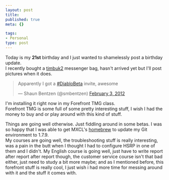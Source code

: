 ```yaml
--- 
layout: post
title: 
published: true
meta: {}

tags: 
- Personal
type: post
---
```


Today is my **21st** birthday and I just wanted to shamelessly post a birthday update.  
I recently bought a [timbuk2](http://timbuk2.com) messenger bag, hasn't arrived yet but I'll post pictures when it does.  
 
<blockquote class="twitter-tweet"><p>Apparently I got a <a href="https://twitter.com/search/%2523DiabloBeta">#DiabloBeta</a> invite, awesome</p>&mdash; Shaun Bentzen (@smbentzen) <a href="https://twitter.com/smbentzen/status/165277086880243712" data-datetime="2012-02-03T03:35:02+00:00">February 3, 2012</a></blockquote>

I'm installing it right now in my Forefront TMG class.  
Forefront TMG is some full of some pretty interesting stuff, I wish I had the money to buy and or play around with this kind of stuff.  

Things are going well otherwise. Just fiddling around in some betas. I was so happy that I was able to get MXCL's [homebrew](https://github.com/mxcl/homebrew) to update my Git environment to 1.7.9.  
My courses are going well, the troubleshooting stuff is really interesting, was a pain in the butt when I thought I had to configure HSRP in one of them and I didn't. My English course is going well, just have to write report after report after report though, the customer service course isn't that bad either, just need to study a bit more maybe; and as I mentioned before, this forefront stuff is really cool, I just wish i had more time for messing around with it and the stuff it comes with.
